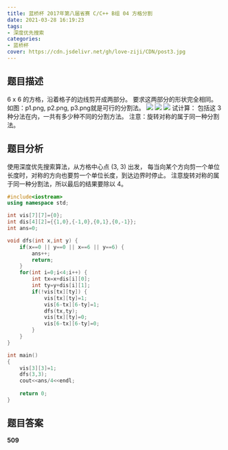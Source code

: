 ```yaml
---
title: 蓝桥杯 2017年第八届省赛 C/C++ B组 04 方格分割
date: 2021-03-28 16:19:23
tags:
- 深度优先搜索
categories:
- 蓝桥杯
cover: https://cdn.jsdelivr.net/gh/love-ziji/CDN/post3.jpg
---
```


## 题目描述

6 x 6 的方格，沿着格子的边线剪开成两部分。
要求这两部分的形状完全相同。
如图：p1.png, p2.png, p3.png就是可行的分割法。
![](https://cdn.jsdelivr.net/gh/love-ziji/LANQIAO/2017041.1.png)
![](https://cdn.jsdelivr.net/gh/love-ziji/LANQIAO/2017042.1.png)
![](https://cdn.jsdelivr.net/gh/love-ziji/LANQIAO/2017043.1.png)
试计算：
包括这 3 种分法在内，一共有多少种不同的分割方法。
注意：旋转对称的属于同一种分割法。

## 题目分析

使用深度优先搜索算法，从方格中心点 (3, 3) 出发， 每当向某个方向剪一个单位长度时，对称的方向也要剪一个单位长度，到达边界时停止。
注意旋转对称的属于同一种分割法，所以最后的结果要除以 4。

```c++
#include<iostream>
using namespace std;

int vis[7][7]={0};
int dis[4][2]={{1,0},{-1,0},{0,1},{0,-1}};
int ans=0;

void dfs(int x,int y) {
	if(x==0 || y==0 || x==6 || y==6) {
		ans++;
		return;
	}
	for(int i=0;i<4;i++) {
		int tx=x+dis[i][0];
		int ty=y+dis[i][1];
		if(!vis[tx][ty]) {
			vis[tx][ty]=1;
			vis[6-tx][6-ty]=1;
			dfs(tx,ty);
			vis[tx][ty]=0;
			vis[6-tx][6-ty]=0;
		}
	}
}

int main()
{
	vis[3][3]=1;
	dfs(3,3);
	cout<<ans/4<<endl;
	
	return 0;
}
```

## 题目答案

**509**